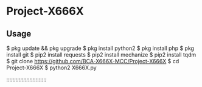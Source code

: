# Project-X666X
Usage
-----

$ pkg update && pkg upgrade 
$ pkg install python2 
$ pkg install php
$ pkg install git 
$ pip2 install requests 
$ pip2 install mechanize 
$ pip2 install tqdm 
$ git clone https://github.com/BCA-X666X-MCC/Project-X666X 
$ cd Project-X666X 
$ python2 X666X.py 

:_:_:_:_:_:_:_:_:_:_:_:_:_:_:_:_:_:_:_:_:_:_:_:_:_:_
